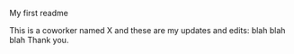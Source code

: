 My first readme

This is a coworker named X and these are my updates and edits:
  blah blah blah
Thank you.
